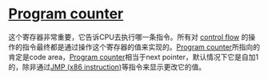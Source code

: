 # [Program counter](https://en.wikipedia.org/wiki/Program_counter)

这个寄存器非常重要，它告诉CPU去执行哪一条指令。所有对 [control flow](https://en.wikipedia.org/wiki/Control_flow) 的操作的指令最终都是通过操作这个寄存器的值来实现的。[Program counter](https://en.wikipedia.org/wiki/Program_counter)所指向的肯定是code area，[Program counter](https://en.wikipedia.org/wiki/Program_counter)相当于next pointer，默认情况下它是自加1的，除非通过[JMP (x86 instruction)](https://en.wikipedia.org/wiki/JMP_(x86_instruction))等指令来显示更改它的值。



